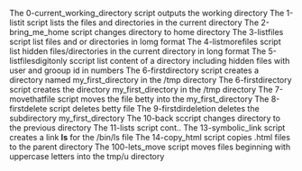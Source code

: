  The 0-current_working_directory script outputs the working directory
The 1-listit script lists the files and directories in the current directory
The 2-bring_me_home script changes directory to home directory
The 3-listfiles script list files and or directories in lomg format
The 4-listmorefiles script list hidden files/directories in the current directory in long format
The 5-listfilesdigitonly sccript list content of a directory including hidden files with user and grooup id in numbers 
The 6-firstdirectory script creates a directory named my_first_directory in the /tmp directory
The 6-firstdirectory script creates the directory my_first_directory in the /tmp directory
The 7-movethatfile script moves the file betty into the my_first_directory
The 8-firstdelete script deletes betty file
The 9-firstdirdeletion deletes the subdirectory my_first_directory
The 10-back sccript changes directory to the previous directory
The 11-lists script cont..
The 13-symbolic_link script creates a link __ls__ for the /bin/ls file
The 14-copy_html script copies .html files to the parent directory
The 100-lets_move script moves files beginning with uppercase letters into the tmp/u directory
